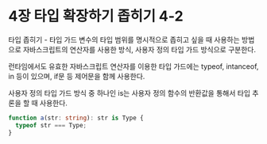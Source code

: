 # 4장 타입 확장하기 좁히기 4-2

타입 좁히기 - 타입 가드
변수의 타입 범위를 명시적으로 좁히고 싶을 때 사용하는 방법으로
자바스크립트의 연산자를 사용한 방식, 사용자 정의 타입 가드 방식으로 구분한다.

런타임에서도 유효한 자바스크립트 연산자를 이용한 타입 가드에는 typeof, intanceof, in 등이 있으며,
if문 등 제어문을 함께 사용한다.

사용자 정의 타입 가드 방식 중 하나인 is는 사용자 정의 함수의 반환값을 통해서 타입 추론을 할 때 사용한다.

```typescript
function a(str: string): str is Type {
  typeof str === Type;
}
```
